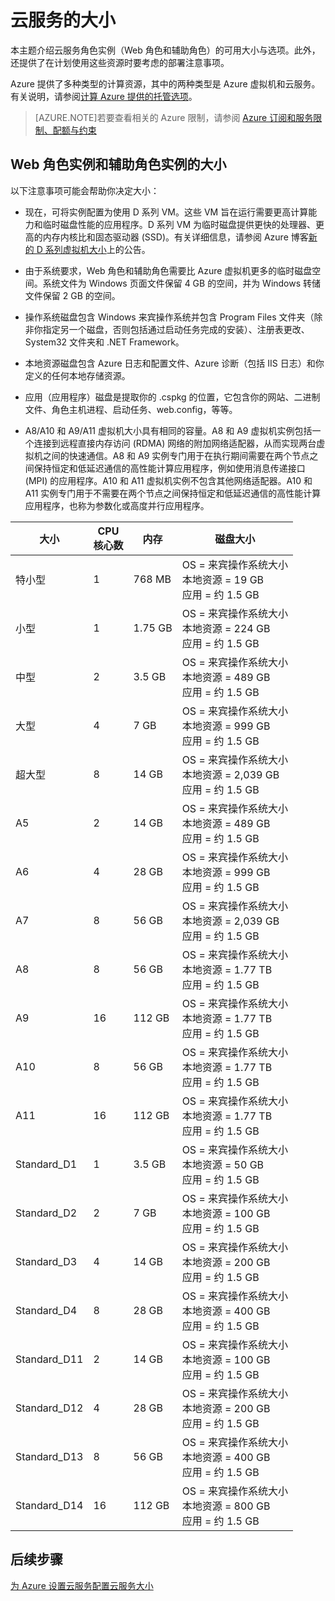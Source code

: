 <properties 
 pageTitle="云服务的大小" 
 description="列出 Azure 云服务 Web 角色和辅助角色的不同大小。" 
 services="cloud-services" 
 documentationCenter="" 
 authors="Thraka" 
 manager="timlt" 
 editor=""/>
<tags 
 ms.service="cloud-services" 
 ms.date="06/04/2015" 
 wacn.date="10/03/2015"/>
 
# 云服务的大小

本主题介绍云服务角色实例（Web 角色和辅助角色）的可用大小与选项。此外，还提供了在计划使用这些资源时要考虑的部署注意事项。

Azure 提供了多种类型的计算资源，其中的两种类型是 Azure 虚拟机和云服务。有关说明，请参阅[计算 Azure 提供的托管选项](/documentation/articles/fundamentals-application-models)。

> [AZURE.NOTE]若要查看相关的 Azure 限制，请参阅 [Azure 订阅和服务限制、配额与约束](/documentation/articles/azure-subscription-service-limits)

## Web 角色实例和辅助角色实例的大小

以下注意事项可能会帮助你决定大小：

* 现在，可将实例配置为使用 D 系列 VM。这些 VM 旨在运行需要更高计算能力和临时磁盘性能的应用程序。D 系列 VM 为临时磁盘提供更快的处理器、更高的内存内核比和固态驱动器 (SSD)。有关详细信息，请参阅 Azure 博客[新的 D 系列虚拟机大小](http://azure.microsoft.com/blog/2014/09/22/new-d-series-virtual-machine-sizes/)上的公告。  

* 由于系统要求，Web 角色和辅助角色需要比 Azure 虚拟机更多的临时磁盘空间。系统文件为 Windows 页面文件保留 4 GB 的空间，并为 Windows 转储文件保留 2 GB 的空间。

* 操作系统磁盘包含 Windows 来宾操作系统并包含 Program Files 文件夹（除非你指定另一个磁盘，否则包括通过启动任务完成的安装）、注册表更改、System32 文件夹和 .NET Framework。

* 本地资源磁盘包含 Azure 日志和配置文件、Azure 诊断（包括 IIS 日志）和你定义的任何本地存储资源。

* 应用（应用程序）磁盘是提取你的 .cspkg 的位置，它包含你的网站、二进制文件、角色主机进程、启动任务、web.config，等等。

* A8/A10 和 A9/A11 虚拟机大小具有相同的容量。A8 和 A9 虚拟机实例包括一个连接到远程直接内存访问 (RDMA) 网络的附加网络适配器，从而实现两台虚拟机之间的快速通信。A8 和 A9 实例专门用于在执行期间需要在两个节点之间保持恒定和低延迟通信的高性能计算应用程序，例如使用消息传递接口 (MPI) 的应用程序。A10 和 A11 虚拟机实例不包含其他网络适配器。A10 和 A11 实例专门用于不需要在两个节点之间保持恒定和低延迟通信的高性能计算应用程序，也称为参数化或高度并行应用程序。

|大小|CPU<br>核心数|内存|磁盘大小|
|---|---|---|---|
|特小型|1|768 MB|OS = 来宾操作系统大小<br/>本地资源 = 19 GB<br/>应用 = 约 1.5 GB|
|小型|1|1\.75 GB|OS = 来宾操作系统大小<br/>本地资源 = 224 GB<br/>应用 = 约 1.5 GB|
|中型|2|3\.5 GB|OS = 来宾操作系统大小<br/>本地资源 = 489 GB<br/>应用 = 约 1.5 GB|
|大型|4|7 GB|OS = 来宾操作系统大小<br/>本地资源 = 999 GB<br/>应用 = 约 1.5 GB|
|超大型|8|14 GB|OS = 来宾操作系统大小<br/>本地资源 = 2,039 GB<br/>应用 = 约 1.5 GB|
|A5|2|14 GB|OS = 来宾操作系统大小<br/>本地资源 = 489 GB<br/>应用 = 约 1.5 GB|
|A6|4|28 GB|OS = 来宾操作系统大小<br/>本地资源 = 999 GB<br/>应用 = 约 1.5 GB|
|A7|8|56 GB|OS = 来宾操作系统大小<br/>本地资源 = 2,039 GB<br/>应用 = 约 1.5 GB
|A8|8|56 GB|OS = 来宾操作系统大小<br/>本地资源 = 1.77 TB<br/>应用 = 约 1.5 GB<!--blockquote> Note: For information and considerations about using this size, see <a href="http://go.microsoft.com/fwlink/p/?linkid=328042">About the A8, A9, A10, and A11 Compute Intensive Instances</a>.</blockquote-->|
|A9|16|112 GB|OS = 来宾操作系统大小<br/>本地资源 = 1.77 TB<br/>应用 = 约 1.5 GB<!--blockquote> Note: For information and considerations about using this size, see <a href="http://go.microsoft.com/fwlink/p/?linkid=328042">About the A8, A9, A10, and A11 Compute Intensive Instances</a>.</blockquote-->|
|A10|8|56 GB|OS = 来宾操作系统大小<br/>本地资源 = 1.77 TB<br/>应用 = 约 1.5 GB<!--blockquote> Note: For information and considerations about using this size, see <a href="http://go.microsoft.com/fwlink/p/?linkid=328042">About the A8, A9, A10, and A11 Compute Intensive Instances</a>.</blockquote-->|
|A11|16|112 GB|OS = 来宾操作系统大小<br/>本地资源 = 1.77 TB<br/>应用 = 约 1.5 GB<!--blockquote> Note: For information and considerations about using this size, see <a href="http://go.microsoft.com/fwlink/p/?linkid=328042">About the A8, A9, A10, and A11 Compute Intensive Instances</a>.</blockquote-->|
|Standard\_D1|1|3\.5 GB|OS = 来宾操作系统大小<br/>本地资源 = 50 GB<br/>应用 = 约 1.5 GB|
|Standard\_D2|2|7 GB|OS = 来宾操作系统大小<br/>本地资源 = 100 GB<br/>应用 = 约 1.5 GB|
|Standard\_D3|4|14 GB|OS = 来宾操作系统大小<br/>本地资源 = 200 GB<br/>应用 = 约 1.5 GB|
|Standard\_D4|8|28 GB|OS = 来宾操作系统大小<br/>本地资源 = 400 GB<br/>应用 = 约 1.5 GB|
|Standard\_D11|2|14 GB|OS = 来宾操作系统大小<br/>本地资源 = 100 GB<br/>应用 = 约 1.5 GB|
|Standard\_D12|4|28 GB|OS = 来宾操作系统大小<br/>本地资源 = 200 GB<br/>应用 = 约 1.5 GB|
|Standard\_D13|8|56 GB|OS = 来宾操作系统大小<br/>本地资源 = 400 GB<br/>应用 = 约 1.5 GB|
|Standard\_D14|16|112 GB|OS = 来宾操作系统大小<br/>本地资源 = 800 GB<br/>应用 = 约 1.5 GB|

## 后续步骤

[为 Azure 设置云服务](https://msdn.microsoft.com/zh-cn/library/hh124108)[配置云服务大小](https://msdn.microsoft.com/zh-cn/library/ee814754)

<!---HONumber=71-->